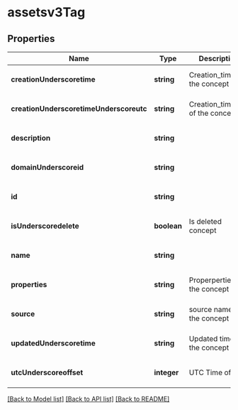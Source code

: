 # assetsv3Tag

## Properties
Name | Type | Description | Notes
------------ | ------------- | ------------- | -------------
**creationUnderscoretime** | **string** | Creation_time of the concept | [optional] [default to null]
**creationUnderscoretimeUnderscoreutc** | **string** | Creation_time_utc of the concept | [optional] [default to null]
**description** | **string** |  | [optional] [default to null]
**domainUnderscoreid** | **string** |  | [optional] [default to null]
**id** | **string** |  | [optional] [default to null]
**isUnderscoredelete** | **boolean** | Is deleted concept | [optional] [default to null]
**name** | **string** |  | [optional] [default to null]
**properties** | **string** | Properperties of the concept | [optional] [default to null]
**source** | **string** | source name of the concept | [optional] [default to null]
**updatedUnderscoretime** | **string** | Updated time  of the concept | [optional] [default to null]
**utcUnderscoreoffset** | **integer** | UTC Time offset | [optional] [default to null]

[[Back to Model list]](../README.md#documentation-for-models) [[Back to API list]](../README.md#documentation-for-api-endpoints) [[Back to README]](../README.md)



